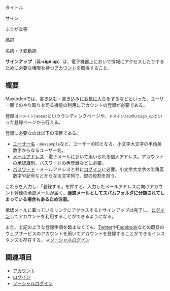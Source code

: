 <div>

タイトル

</div>

サイン

ふりがな等

品詞

名詞・サ変動詞

  
**サインアップ**（英:**sign up**）は、電子機器上において情報にアクセスしたりするために必要な権限を持つ[アカウント](/%E3%82%A2%E3%82%AB%E3%82%A6%E3%83%B3%E3%83%88 "アカウント")を取得すること。

## 概要

Mastodonでは、書き込む・書き込みに[お気に入り](/%E3%81%8A%E6%B0%97%E3%81%AB%E5%85%A5%E3%82%8A "お気に入り")をするなどといった、ユーザー間でのやり取りを司る機能の利用にアカウントの登録が必要である。

登録は`ドメイン/about`というランディングページや、`ドメイン/auth/sign_up`といった登録ページから行える。

登録に必要なのは以下の項目である。

-   [ユーザー名](/%E3%83%A6%E3%83%BC%E3%82%B6%E3%83%BC%E5%90%8D "ユーザー名") - `@exsample`など、ユーザーのIDとなる、小文字大文字の半角英数字からなるユーザー名。
-   [メールアドレス](/%E3%83%A1%E3%83%BC%E3%83%AB%E3%82%A2%E3%83%89%E3%83%AC%E3%82%B9 "メールアドレス (存在しないページ)") - 電子メールにおいて用いられる個人アドレス。アカウントの承認識別、パスワードの再登録などに必要。
-   [パスワード](/%E3%83%91%E3%82%B9%E3%83%AF%E3%83%BC%E3%83%89 "パスワード (存在しないページ)") - メールアドレスと共に[ログイン](/%E3%83%AD%E3%82%B0%E3%82%A4%E3%83%B3 "ログイン")に必要。小文字大文字の半角英数字や記号などからなる文字列で、鍵の役割を担う。

これらを入力し、「登録する」を押すと、入力したメールアドレスに向けアカウント登録の承認メールが届く。**迷惑メールとしてスパムフォルダに分類されてしまっている場合もあるため注意。**

承認メールに載っているリンクにアクセスするとサインアップは完了し、[ログイン](/%E3%83%AD%E3%82%B0%E3%82%A4%E3%83%B3 "ログイン")してアカウントを利用することができるようになる。

また、上記のような登録手順を踏まなくても、[Twitter](/Twitter "Twitter")や[Facebook](/Facebook "Facebook")などの既存のウェブサービスのアカウントを用いてアカウントを登録することができるインスタンスも存在する。*→[ソーシャルログイン](/%E9%80%A3%E6%90%BA%E3%83%AD%E3%82%B0%E3%82%A4%E3%83%B3 "連携ログイン")*

## 関連項目

-   [アカウント](/%E3%82%A2%E3%82%AB%E3%82%A6%E3%83%B3%E3%83%88 "アカウント")
-   [ログイン](/%E3%83%AD%E3%82%B0%E3%82%A4%E3%83%B3 "ログイン")
-   [ソーシャルログイン](/%E9%80%A3%E6%90%BA%E3%83%AD%E3%82%B0%E3%82%A4%E3%83%B3 "連携ログイン")
